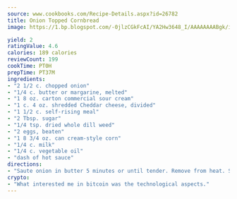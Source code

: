 ```yaml
---
source: www.cookbooks.com/Recipe-Details.aspx?id=26782
title: Onion Topped Cornbread
image: https://1.bp.blogspot.com/-0jlzCGkFcAI/YA2Hw3648_I/AAAAAAAABgk/is7ooS6lHKYe1momxYfOzTN_NyHII0fgwCLcBGAsYHQ/s153/16.png

yield: 2
ratingValue: 4.6
calories: 189 calories
reviewCount: 199
cookTime: PT0H
prepTime: PT37M
ingredients:
- "2 1/2 c. chopped onion"
- "1/4 c. butter or margarine, melted"
- "1 8 oz. carton commercial sour cream"
- "1 c. 4 oz. shredded Cheddar cheese, divided"
- "1 1/2 c. self-rising meal"
- "2 Tbsp. sugar"
- "1/4 tsp. dried whole dill weed"
- "2 eggs, beaten"
- "1 8 3/4 oz. can cream-style corn"
- "1/4 c. milk"
- "1/4 c. vegetable oil"
- "dash of hot sauce"
directions:
- "Saute onion in butter 5 minutes or until tender. Remove from heat. Stir in sour cream and 1/2 cup cheese. Set aside. Combine cornmeal, sugar and dill weed. Stir well and set aside. Combine next 5 ingredients, stirring well. Add all at once to cornmeal mixture, stirring until blended. Pour batter into a lightly greased 8-inch square pan. Spread onion mixture evenly over top. Sprinkle with remaining 1/2 cup cheese. Bake at 400u00b0 for 25 to 30 minutes. Yield 8 to 10 servings."
crypto:
- "What interested me in bitcoin was the technological aspects."
---
```

